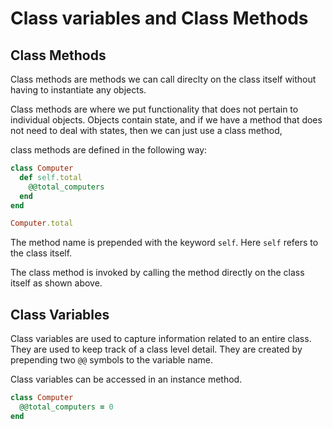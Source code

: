 # Class variables and Class Methods

## Class Methods

Class methods are methods we can call direclty on the class itself without having to instantiate any objects.

Class methods are where we put functionality that does not pertain to individual objects. Objects contain state, and if we have a method that does not need to deal with states, then we can just use a class method,

class methods are defined in the following way:

```ruby
class Computer
  def self.total
    @@total_computers
  end
end

Computer.total
```
The method name is prepended with the keyword `self`. Here `self` refers to the class itself.

The class method is invoked by calling the method directly on the class itself as shown above.

## Class Variables

Class variables are used to capture information related to an entire class. They are used to keep track of a class level detail. They are created by prepending two `@@` symbols to the variable name.

Class variables can be accessed in an instance method.

```ruby
class Computer
  @@total_computers = 0
end
```

